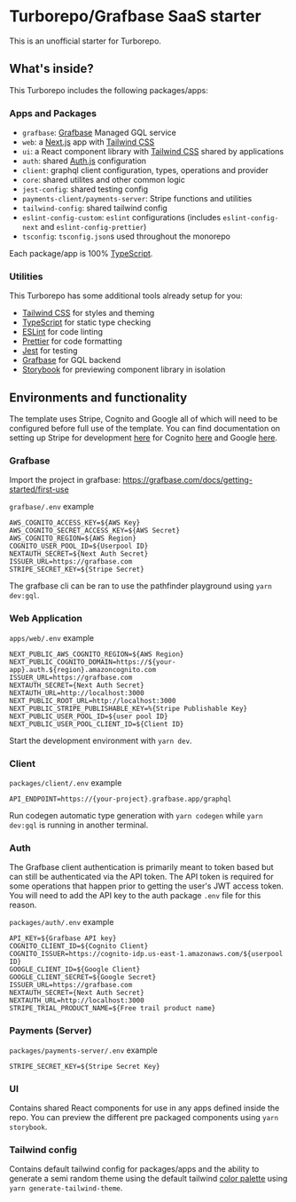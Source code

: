 # Turborepo/Grafbase SaaS starter

This is an unofficial starter for Turborepo.

## What's inside?

This Turborepo includes the following packages/apps:

### Apps and Packages

- `grafbase`: [Grafbase](https://grafbase.com/) Managed GQL service
- `web`: a [Next.js](https://nextjs.org) app with [Tailwind CSS](https://tailwindcss.com/)
- `ui`: a React component library with [Tailwind CSS](https://tailwindcss.com/) shared by applications
- `auth`: shared [Auth.js](https://authjs.dev) configuration
- `client`: graphql client configuration, types, operations and provider
- `core`: shared utilites and other common logic
- `jest-config`: shared testing config
- `payments-client/payments-server`: Stripe functions and utilities
- `tailwind-config`: shared tailwind config
- `eslint-config-custom`: `eslint` configurations (includes `eslint-config-next` and `eslint-config-prettier`)
- `tsconfig`: `tsconfig.json`s used throughout the monorepo

Each package/app is 100% [TypeScript](https://www.typescriptlang.org/).

### Utilities

This Turborepo has some additional tools already setup for you:

- [Tailwind CSS](https://tailwindcss.com/) for styles and theming
- [TypeScript](https://www.typescriptlang.org/) for static type checking
- [ESLint](https://eslint.org/) for code linting
- [Prettier](https://prettier.io) for code formatting
- [Jest](https://jestjs.io/) for testing
- [Grafbase](https://grafbase.com/) for GQL backend
- [Storybook](https://storybook.js.org/) for previewing component library in isolation

## Environments and functionality

The template uses Stripe, Cognito and Google all of which will need to be configured before full use of the template. You can find documentation on setting up Stripe for development [here](https://dashboard.stripe.com/register) for Cognito [here](https://docs.aws.amazon.com/cognito/latest/developerguide/cognito-getting-started.html) and Google [here](https://developers.google.com/identity/gsi/web/guides/get-google-api-clientid).

### Grafbase

Import the project in grafbase: https://grafbase.com/docs/getting-started/first-use

`grafbase/.env` example

```
AWS_COGNITO_ACCESS_KEY=${AWS Key}
AWS_COGNITO_SECRET_ACCESS_KEY=${AWS Secret}
AWS_COGNITO_REGION=${AWS Region}
COGNITO_USER_POOL_ID=${Userpool ID}
NEXTAUTH_SECRET=${Next Auth Secret}
ISSUER_URL=https://grafbase.com
STRIPE_SECRET_KEY=${Stripe Secret}
```

The grafbase cli can be ran to use the pathfinder playground using `yarn dev:gql`.

### Web Application

`apps/web/.env` example

```
NEXT_PUBLIC_AWS_COGNITO_REGION=${AWS Region}
NEXT_PUBLIC_COGNITO_DOMAIN=https://${your-app}.auth.${region}.amazoncognito.com
ISSUER_URL=https://grafbase.com
NEXTAUTH_SECRET={Next Auth Secret}
NEXTAUTH_URL=http://localhost:3000
NEXT_PUBLIC_ROOT_URL=http://localhost:3000
NEXT_PUBLIC_STRIPE_PUBLISHABLE_KEY=%{Stripe Publishable Key}
NEXT_PUBLIC_USER_POOL_ID=${user pool ID}
NEXT_PUBLIC_USER_POOL_CLIENT_ID=${Client ID}
```

Start the development environment with `yarn dev`.

### Client

`packages/client/.env` example

```
API_ENDPOINT=https://{your-project}.grafbase.app/graphql
```

Run codegen automatic type generation with `yarn codegen` while `yarn dev:gql` is running in another terminal.

### Auth

The Grafbase client authentication is primarily meant to token based but can still be authenticated via the API token. The API token is required for some operations that happen prior to getting the user's JWT access token. You will need to add the API key to the auth package `.env` file for this reason.

`packages/auth/.env` example

```
API_KEY=${Grafbase API key}
COGNITO_CLIENT_ID=${Cognito Client}
COGNITO_ISSUER=https://cognito-idp.us-east-1.amazonaws.com/${userpool ID}
GOOGLE_CLIENT_ID=${Google Client}
GOOGLE_CLIENT_SECRET=${Google Secret}
ISSUER_URL=https://grafbase.com
NEXTAUTH_SECRET={Next Auth Secret}
NEXTAUTH_URL=http://localhost:3000
STRIPE_TRIAL_PRODUCT_NAME=${Free trail product name}
```

### Payments (Server)

`packages/payments-server/.env` example

```
STRIPE_SECRET_KEY=${Stripe Secret Key}
```

### UI

Contains shared React components for use in any apps defined inside the repo. You can preview the different pre packaged components using `yarn storybook`.

### Tailwind config

Contains default tailwind config for packages/apps and the ability to generate a semi random theme using the default tailwind [color palette](https://tailwindcss.com/docs/customizing-colors) using `yarn generate-tailwind-theme`.
